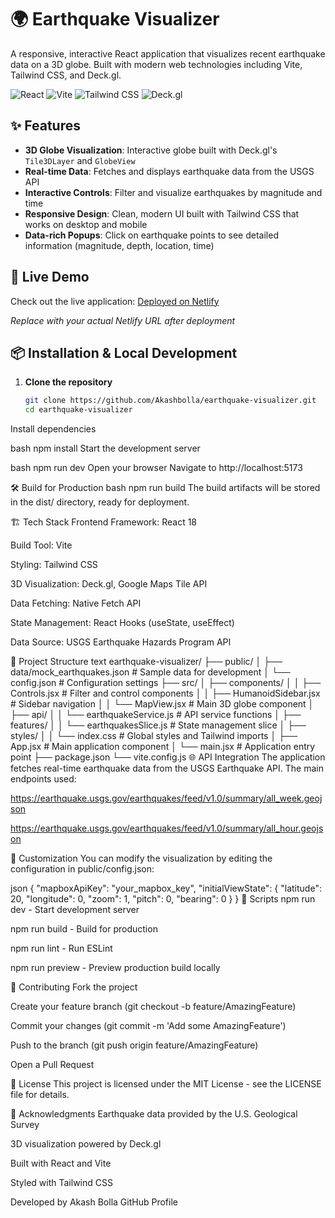 
# 🌍 Earthquake Visualizer

A responsive, interactive React application that visualizes recent earthquake data on a 3D globe. Built with modern web technologies including Vite, Tailwind CSS, and Deck.gl.

![React](https://img.shields.io/badge/React-18.2.0-%2361DAFB?logo=react)
![Vite](https://img.shields.io/badge/Vite-7.1.3-%23646CFF?logo=vite)
![Tailwind CSS](https://img.shields.io/badge/Tailwind_CSS-3.4.0-%2306B6D4?logo=tailwind-css)
![Deck.gl](https://img.shields.io/badge/Deck.gl-8.9.35-%230078FF?logo=deck.gl)

## ✨ Features

- **3D Globe Visualization**: Interactive globe built with Deck.gl's `Tile3DLayer` and `GlobeView`
- **Real-time Data**: Fetches and displays earthquake data from the USGS API
- **Interactive Controls**: Filter and visualize earthquakes by magnitude and time
- **Responsive Design**: Clean, modern UI built with Tailwind CSS that works on desktop and mobile
- **Data-rich Popups**: Click on earthquake points to see detailed information (magnitude, depth, location, time)

## 🚀 Live Demo

Check out the live application: [Deployed on Netlify]((https://earthquake-visualizer9.netlify.app/))

*Replace with your actual Netlify URL after deployment*

## 📦 Installation & Local Development

1. **Clone the repository**
   ```bash
   git clone https://github.com/Akashbolla/earthquake-visualizer.git
   cd earthquake-visualizer
Install dependencies

bash
npm install
Start the development server

bash
npm run dev
Open your browser
Navigate to http://localhost:5173

🛠️ Build for Production
bash
npm run build
The build artifacts will be stored in the dist/ directory, ready for deployment.

🏗️ Tech Stack
Frontend Framework: React 18

Build Tool: Vite

Styling: Tailwind CSS

3D Visualization: Deck.gl, Google Maps Tile API

Data Fetching: Native Fetch API

State Management: React Hooks (useState, useEffect)

Data Source: USGS Earthquake Hazards Program API

📁 Project Structure
text
earthquake-visualizer/
├── public/
│   ├── data/mock_earthquakes.json  # Sample data for development
│   └── config.json                 # Configuration settings
├── src/
│   ├── components/
│   │   ├── Controls.jsx            # Filter and control components
│   │   ├── HumanoidSidebar.jsx     # Sidebar navigation
│   │   └── MapView.jsx             # Main 3D globe component
│   ├── api/
│   │   └── earthquakeService.js    # API service functions
│   ├── features/
│   │   └── earthquakesSlice.js     # State management slice
│   ├── styles/
│   │   └── index.css               # Global styles and Tailwind imports
│   ├── App.jsx                     # Main application component
│   └── main.jsx                    # Application entry point
├── package.json
└── vite.config.js
🌐 API Integration
The application fetches real-time earthquake data from the USGS Earthquake API. The main endpoints used:

https://earthquake.usgs.gov/earthquakes/feed/v1.0/summary/all_week.geojson

https://earthquake.usgs.gov/earthquakes/feed/v1.0/summary/all_hour.geojson

🎨 Customization
You can modify the visualization by editing the configuration in public/config.json:

json
{
  "mapboxApiKey": "your_mapbox_key",
  "initialViewState": {
    "latitude": 20,
    "longitude": 0,
    "zoom": 1,
    "pitch": 0,
    "bearing": 0
  }
}
📝 Scripts
npm run dev - Start development server

npm run build - Build for production

npm run lint - Run ESLint

npm run preview - Preview production build locally

🤝 Contributing
Fork the project

Create your feature branch (git checkout -b feature/AmazingFeature)

Commit your changes (git commit -m 'Add some AmazingFeature')

Push to the branch (git push origin feature/AmazingFeature)

Open a Pull Request

📄 License
This project is licensed under the MIT License - see the LICENSE file for details.

🙏 Acknowledgments
Earthquake data provided by the U.S. Geological Survey

3D visualization powered by Deck.gl

Built with React and Vite

Styled with Tailwind CSS

Developed by Akash Bolla
GitHub Profile
